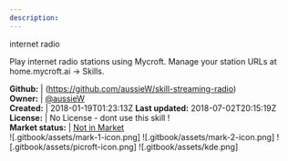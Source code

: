 ```yaml
---
description: 
---
```

internet radio

Play internet radio stations using Mycroft.
Manage your station URLs at home.mycroft.ai -> Skills.

**Github:** | (https://github.com/aussieW/skill-streaming-radio)  
**Owner:** | [@aussieW](https://github.com/aussieW)  
**Created:** | 2018-01-19T01:23:13Z  **Last updated:** 2018-07-02T20:15:19Z  
**License:** | No License - dont use this skill !  
**Market status:** | [Not in Market](https://market.mycroft.ai/skill/)  
 ![.gitbook/assets/mark-1-icon.png]  ![.gitbook/assets/mark-2-icon.png]  ![.gitbook/assets/picroft-icon.png]  ![.gitbook/assets/kde.png]  
